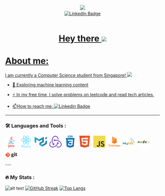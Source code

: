 <div id="header" align="center">
    <img src="https://media.giphy.com/media/v6aOjy0Qo1fIA/giphy.gif" width="100"/>
    <div id="badges">
      <a href="https://www.linkedin.com/in/douglas-chow-9b294b235 /">
        <img src="https://img.shields.io/badge/LinkedIn-blue?style=for-the-badge&logo=linkedin&logoColor=white" alt="LinkedIn Badge"/>
<!--       </a>
      <a href="your-youtube-URL">
        <img src="https://img.shields.io/badge/YouTube-red?style=for-the-badge&logo=youtube&logoColor=white" alt="Youtube Badge"/>
      </a>
      <a href="your-twitter-URL">
        <img src="https://img.shields.io/badge/Twitter-blue?style=for-the-badge&logo=twitter&logoColor=white" alt="Twitter Badge"/>
      </a> -->
    </div>
    <img src="https://komarev.com/ghpvc/?username=douglch&style=flat-square&color=blue" alt="" />
        <h1>
      Hey there
      <img src="https://media.giphy.com/media/hvRJCLFzcasrR4ia7z/giphy.gif" width="30px"/>
        </h1>
    </div>
</div>
  
    
# About me:
I am currently a Computer Science student from Singapore! <img src="https://media.giphy.com/media/vzO0Vc8b2VBLi/giphy.gif" width="50">

- :seedling: Exploring machine learning content 

- :zap: In my free time, I solve problems on leetcode and read tech articles.
        
- :mailbox:How to reach me: [![Linkedin Badge](https://img.shields.io/badge/-Linkedin-blue?style=flat&logo=Linkedin&logoColor=white)](https://www.linkedin.com/in/douglas-chow-9b294b235)

---

### :hammer_and_wrench: Languages and Tools :

<div>
  <img src="https://github.com/devicons/devicon/blob/master/icons/java/java-original-wordmark.svg" title="Java" alt="Java" width="40" height="40"/>&nbsp;
  <img src="https://github.com/devicons/devicon/blob/master/icons/react/react-original-wordmark.svg" title="React" alt="React" width="40" height="40"/>&nbsp;
  <img src="https://github.com/devicons/devicon/blob/master/icons/materialui/materialui-original.svg" title="Material UI" alt="Material UI" width="40" height="40"/>&nbsp;
  <img src="https://github.com/devicons/devicon/blob/master/icons/redux/redux-original.svg" title="Redux" alt="Redux " width="40" height="40"/>&nbsp;
  <img src="https://github.com/devicons/devicon/blob/master/icons/css3/css3-plain-wordmark.svg"  title="CSS3" alt="CSS" width="40" height="40"/>&nbsp;
  <img src="https://github.com/devicons/devicon/blob/master/icons/html5/html5-original.svg" title="HTML5" alt="HTML" width="40" height="40"/>&nbsp;
  <img src="https://github.com/devicons/devicon/blob/master/icons/javascript/javascript-original.svg" title="JavaScript" alt="JavaScript" width="40" height="40"/>&nbsp;
  <img src="https://github.com/devicons/devicon/blob/master/icons/firebase/firebase-plain-wordmark.svg" title="Firebase" alt="Firebase" width="40" height="40"/>&nbsp;
  <img src="https://github.com/devicons/devicon/blob/master/icons/mysql/mysql-original-wordmark.svg" title="MySQL"  alt="MySQL" width="40" height="40"/>&nbsp;
  <img src="https://github.com/devicons/devicon/blob/master/icons/nodejs/nodejs-original-wordmark.svg" title="NodeJS" alt="NodeJS" width="40" height="40"/>&nbsp;
  <img src="https://github.com/devicons/devicon/blob/master/icons/git/git-original-wordmark.svg" title="Git" **alt="Git" width="40" height="40"/>
</div>
---
    
### :fire: My Stats :
![alt text](https://github-readme-stats.vercel.app/api?username=douglch&show_icons=true&theme=radical)
[![GitHub Streak](http://github-readme-streak-stats.herokuapp.com?user=douglch&theme=dark&background=000000)](https://git.io/streak-stats)
[![Top Langs](https://github-readme-stats.vercel.app/api/top-langs/?username=douglch&layout=compact&theme=vision-friendly-dark)](https://github.com/douglch/github-readme-stats)

<!--
**Douglch/Douglch** is a ✨ _special_ ✨ repository because its `README.md` (this file) appears on your GitHub profile.

Here are some ideas to get you started:

- 🔭 I’m currently working on ...
- 🌱 I’m currently learning ...
- 👯 I’m looking to collaborate on ...
- 🤔 I’m looking for help with ...
- 💬 Ask me about ...
- 📫 How to reach me: ...
- 😄 Pronouns: ...
- ⚡ Fun fact: ...
-->
